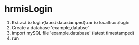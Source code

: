 # hrmisLogin

1. Extract to login{latest datastamped}.rar to  localhost/login
2. Create a database 'example_databse'
3. import mySQL file 'example_database' (latest timestamped)
4. run
